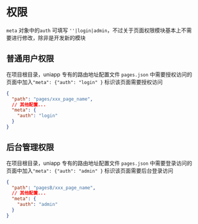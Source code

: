 # 权限

`meta` 对象中的`auth` 可填写 `''|login|admin`，不过关于页面权限模块基本上不需要进行修改，除非是开发新的模块

## 普通用户权限

在项目根目录，uniapp 专有的路由地址配置文件 `pages.json` 中需要授权访问的页面中加入`"meta": {"auth": "login" }` 标识该页面需要授权访问

```json
{
  "path": "pages/xxx_page_name",
  // 其他配置...
  "meta": {
    "auth": "login"
  }
}
```

## 后台管理权限

在项目根目录，uniapp 专有的路由地址配置文件 `pages.json` 中需要登录访问的页面中加入`"meta": {"auth": "admin" }` 标识该页面需要后台登录访问

```json
{
  "path": "pagesB/xxx_page_name",
  // 其他配置...
  "meta": {
    "auth": "admin"
  }
}
```
